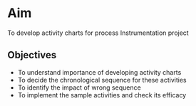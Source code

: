 # Aim 

To develop activity charts for process Instrumentation project

## Objectives 
 
-	To understand importance of developing activity charts
-	To decide the chronological sequence for these activities
-	To identify the impact of wrong sequence
-	To implement the sample activities and check its efficacy

